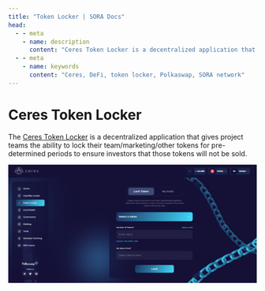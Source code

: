 ```yaml
---
title: "Token Locker | SORA Docs"
head:
  - - meta
    - name: description
      content: "Ceres Token Locker is a decentralized application that gives project teams ability to lock their tokens."
  - - meta
    - name: keywords
      content: "Ceres, DeFi, token locker, Polkaswap, SORA network"
---
```


# Ceres Token Locker

The [Ceres Token Locker](https://dapps.cerestoken.io/token_locker) is a decentralized application that gives project teams the ability
to lock their team/marketing/other tokens for pre-determined periods to ensure investors that those tokens will not be sold.

![](../.gitbook/assets/token-locker.png)
